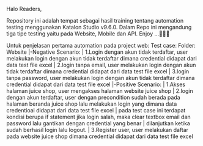 Halo Readers,

Repository ini adalah tempat sebagai hasil training tentang automation testing menggunakan Katalon Studio v9.6.0.
Dalam Repo ini mengandung tiga tipe testing yaitu pada Website, Mobile dan API.
Enjoy ...🍻🍻🍻

Untuk penjelasan pertama automation pada project web:
Test case:
Folder:
Website
|-Negative Scenario:
|  1.Login dengan akun tidak terdaftar, user melakukan login dengan akun tidak terdaftar dimana credential didapat dari data test file excel
|  2.login tanpa email, user melakukan login dengan akun tidak terdaftar dimana credential didapat dari data test file excel
|  3.login tanpa password, user melakukan login dengan akun tidak terdaftar dimana credential didapat dari data test file excel
|-Positive Scenario:
|  1.Akses halaman juice shop, user mengakses halaman website juice shop
|  2.login dengan akun terdaftar, user dengan precondition sudah berada pada halaman beranda juice shop lalu melakukan login yang dimana data credentioal didapat dari data test file excel
|    pada test case ini terdapat kondisi berupa if statement jika login salah, maka clear textbox email dan password lalu gantikan dengan credential yang benar
|    dilanjutkan ketika sudah berhasil login lalu logout.
|  3.Register user, user melakukan daftar pada website juice shop dimana credential didapat dari data test file excel
